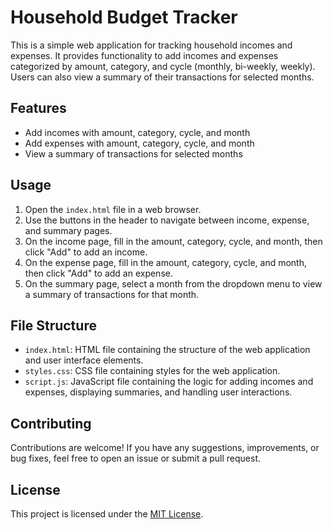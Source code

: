 # Household Budget Tracker

This is a simple web application for tracking household incomes and expenses. It provides functionality to add incomes and expenses categorized by amount, category, and cycle (monthly, bi-weekly, weekly). Users can also view a summary of their transactions for selected months.

## Features

- Add incomes with amount, category, cycle, and month
- Add expenses with amount, category, cycle, and month
- View a summary of transactions for selected months

## Usage

1. Open the `index.html` file in a web browser.
2. Use the buttons in the header to navigate between income, expense, and summary pages.
3. On the income page, fill in the amount, category, cycle, and month, then click "Add" to add an income.
4. On the expense page, fill in the amount, category, cycle, and month, then click "Add" to add an expense.
5. On the summary page, select a month from the dropdown menu to view a summary of transactions for that month.

## File Structure

- `index.html`: HTML file containing the structure of the web application and user interface elements.
- `styles.css`: CSS file containing styles for the web application.
- `script.js`: JavaScript file containing the logic for adding incomes and expenses, displaying summaries, and handling user interactions.

## Contributing

Contributions are welcome! If you have any suggestions, improvements, or bug fixes, feel free to open an issue or submit a pull request.

## License

This project is licensed under the [MIT License](LICENSE).
